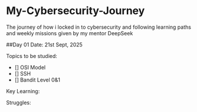 # My-Cybersecurity-Journey
The journey of how i locked in to cybersecurity and following learning paths and weekly missions given by my mentor DeepSeek

##Day 01
Date: 21st Sept, 2025

Topics to be studied:
- [] OSI Model
- [] SSH
- [] Bandit Level 0&1

Key Learning:

Struggles:
